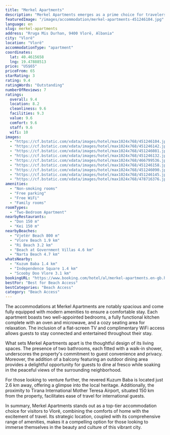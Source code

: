 ```yaml
---
title: "Merkel Apartments"
description: "Merkel Apartments emerges as a prime choice for travelers seeking comfort and convenience in the heart of Vlorë."
featuredImage: "/images/accommodation/merkel-apartments-451246104.jpg"
language: en
slug: merkel-apartments
address: "Rruga Mis Durhan, 9400 Vlorë, Albania"
city: "Vlorë"
location: "Vlorë"
accommodationType: "apartment"
coordinates:
  lat: 40.4615658
  lng: 19.47888513
price: "US$65"
priceFrom: 65
starRating: 3
rating: 9.4
ratingWords: "Outstanding"
numberOfReviews: 7
ratings:
  overall: 9.4
  location: 8.2
  cleanliness: 9.6
  facilities: 9.3
  value: 9.6
  comfort: 9.6
  staff: 9.6
  wifi: 10
images:
  - "https://cf.bstatic.com/xdata/images/hotel/max1024x768/451246104.jpg?k=49df4a53fc780f3ac882168bcc5ae201a2253088921e01903b0355a1005e7f08&o=&hp=1"
  - "https://cf.bstatic.com/xdata/images/hotel/max1024x768/451246142.jpg?k=06a1b65aab0a44d73c7f3ab4884045b7fa6e4f3ba2cf88fb856f8a04ab8d87ff&o=&hp=1"
  - "https://cf.bstatic.com/xdata/images/hotel/max1024x768/451246081.jpg?k=abc7586d29052b048204b34c5d6ecc3b8d43a6539788afbd1ebc5428eb085625&o=&hp=1"
  - "https://cf.bstatic.com/xdata/images/hotel/max1024x768/451246132.jpg?k=57486716e1cdc5f0abd97ed72fed5df74d8b2a2c6cdc046c78ff5d547d56c0a3&o=&hp=1"
  - "https://cf.bstatic.com/xdata/images/hotel/max1024x768/466799536.jpg?k=bf418e0b68dca00787eea859fe463bb4f901ab3701d3972b883536cb70b3937b&o=&hp=1"
  - "https://cf.bstatic.com/xdata/images/hotel/max1024x768/451246158.jpg?k=4b1b6abc4a5938a8b9de7929d434263df48ed10672ad8c6e76b62499cf750549&o=&hp=1"
  - "https://cf.bstatic.com/xdata/images/hotel/max1024x768/451246090.jpg?k=b58f40d2f98a7f0e15b7f81e8e8a327a8c80f0d0a0e5b4c1ddcafb56f7319ae8&o=&hp=1"
  - "https://cf.bstatic.com/xdata/images/hotel/max1024x768/451246145.jpg?k=d12fe6988b8ade24b7d2a883e1aa863269d8430a01f7dbd932bbe9d2cac3d60e&o=&hp=1"
  - "https://cf.bstatic.com/xdata/images/hotel/max1024x768/478716376.jpg?k=11f7e0795c33424cfe3afb648f115218171a50aa96de27cdedda4c568892621e&o=&hp=1"
amenities:
  - "Non-smoking rooms"
  - "Free parking"
  - "Free WiFi"
  - "Family rooms"
roomTypes:
  - "Two-Bedroom Apartment"
nearbyRestaurants:
  - "Don 150 m"
  - "Kei 150 m"
nearbyBeaches:
  - "Vjetër Beach 800 m"
  - "Vlore Beach 1.9 km"
  - "Ri Beach 3.2 km"
  - "Beach at Government Villas 4.6 km"
  - "Narta Beach 4.7 km"
whatsNearby:
  - "Kuzum Baba 1.4 km"
  - "Independence Square 1.4 km"
  - "Scooby Doo Vlore 3.1 km"
bookingURL: "https://www.booking.com/hotel/al/merkel-apartments.en-gb.html?aid=8035640"
bestFor: "Best for Beach Access"
bestCategories: "Beach Access"
category: "Beach Access"
---
```


The accommodations at Merkel Apartments are notably spacious and come fully equipped with modern amenities to ensure a comfortable stay. Each apartment boasts two well-appointed bedrooms, a fully functional kitchen complete with an oven and microwave, and a cozy seating area for relaxation. The inclusion of a flat-screen TV and complimentary WiFi access allows guests to stay connected and entertained throughout their stay.

What sets Merkel Apartments apart is the thoughtful design of its living spaces. The presence of two bathrooms, each fitted with a walk-in shower, underscores the property's commitment to guest convenience and privacy. Moreover, the addition of a balcony featuring an outdoor dining area provides a delightful opportunity for guests to dine al fresco while soaking in the peaceful views of the surrounding neighborhood.

For those looking to venture further, the revered Kuzum Baba is located just 2.6 km away, offering a glimpse into the local heritage. Additionally, the proximity to Tirana International Mother Teresa Airport, situated 150 km from the property, facilitates ease of travel for international guests.

In summary, Merkel Apartments stands out as a top-tier accommodation choice for visitors to Vlorë, combining the comforts of home with the excitement of travel. Its strategic location, coupled with its comprehensive range of amenities, makes it a compelling option for those looking to immerse themselves in the beauty and culture of this vibrant city.